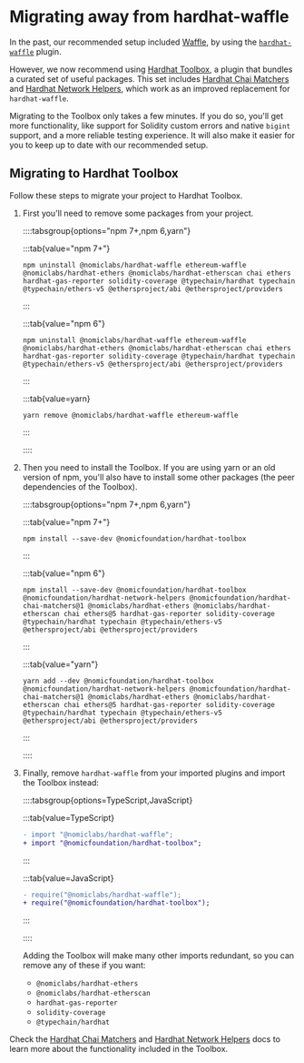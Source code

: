 # Migrating away from hardhat-waffle

In the past, our recommended setup included [Waffle], by using the [`hardhat-waffle`] plugin.

However, we now recommend using [Hardhat Toolbox], a plugin that bundles a curated set of useful packages. This set includes [Hardhat Chai Matchers] and [Hardhat Network Helpers], which work as an improved replacement for `hardhat-waffle`.

Migrating to the Toolbox only takes a few minutes. If you do so, you'll get more functionality, like support for Solidity custom errors and native `bigint` support, and a more reliable testing experience. It will also make it easier for you to keep up to date with our recommended setup.

## Migrating to Hardhat Toolbox

Follow these steps to migrate your project to Hardhat Toolbox.

1. First you'll need to remove some packages from your project.

   ::::tabsgroup{options="npm 7+,npm 6,yarn"}

   :::tab{value="npm 7+"}

   ```
   npm uninstall @nomiclabs/hardhat-waffle ethereum-waffle @nomiclabs/hardhat-ethers @nomiclabs/hardhat-etherscan chai ethers hardhat-gas-reporter solidity-coverage @typechain/hardhat typechain @typechain/ethers-v5 @ethersproject/abi @ethersproject/providers
   ```

   :::

   :::tab{value="npm 6"}

   ```
   npm uninstall @nomiclabs/hardhat-waffle ethereum-waffle @nomiclabs/hardhat-ethers @nomiclabs/hardhat-etherscan chai ethers hardhat-gas-reporter solidity-coverage @typechain/hardhat typechain @typechain/ethers-v5 @ethersproject/abi @ethersproject/providers
   ```

   :::

   :::tab{value=yarn}

   ```
   yarn remove @nomiclabs/hardhat-waffle ethereum-waffle
   ```

   :::

   ::::

2. Then you need to install the Toolbox. If you are using yarn or an old version of npm, you'll also have to install some other packages (the peer dependencies of the Toolbox).

   ::::tabsgroup{options="npm 7+,npm 6,yarn"}

   :::tab{value="npm 7+"}

   ```
   npm install --save-dev @nomicfoundation/hardhat-toolbox
   ```

   :::

   :::tab{value="npm 6"}

   ```
   npm install --save-dev @nomicfoundation/hardhat-toolbox @nomicfoundation/hardhat-network-helpers @nomicfoundation/hardhat-chai-matchers@1 @nomiclabs/hardhat-ethers @nomiclabs/hardhat-etherscan chai ethers@5 hardhat-gas-reporter solidity-coverage @typechain/hardhat typechain @typechain/ethers-v5 @ethersproject/abi @ethersproject/providers
   ```

   :::

   :::tab{value="yarn"}

   ```
   yarn add --dev @nomicfoundation/hardhat-toolbox @nomicfoundation/hardhat-network-helpers @nomicfoundation/hardhat-chai-matchers@1 @nomiclabs/hardhat-ethers @nomiclabs/hardhat-etherscan chai ethers@5 hardhat-gas-reporter solidity-coverage @typechain/hardhat typechain @typechain/ethers-v5 @ethersproject/abi @ethersproject/providers
   ```

   :::

   ::::

3. Finally, remove `hardhat-waffle` from your imported plugins and import the Toolbox instead:

   ::::tabsgroup{options=TypeScript,JavaScript}

   :::tab{value=TypeScript}

   ```diff
   - import "@nomiclabs/hardhat-waffle";
   + import "@nomicfoundation/hardhat-toolbox";
   ```

   :::

   :::tab{value=JavaScript}

   ```diff
   - require("@nomiclabs/hardhat-waffle");
   + require("@nomicfoundation/hardhat-toolbox");
   ```

   :::

   ::::

   Adding the Toolbox will make many other imports redundant, so you can remove any of these if you want:

   - `@nomiclabs/hardhat-ethers`
   - `@nomiclabs/hardhat-etherscan`
   - `hardhat-gas-reporter`
   - `solidity-coverage`
   - `@typechain/hardhat`

Check the [Hardhat Chai Matchers] and [Hardhat Network Helpers] docs to learn more about the functionality included in the Toolbox.

[waffle]: https://getwaffle.io
[`hardhat-waffle`]: ../../plugins/nomiclabs-hardhat-waffle
[hardhat chai matchers]: /hardhat-chai-matchers
[hardhat network helpers]: /hardhat-network-helpers
[hardhat toolbox]: /hardhat-runner/plugins/nomicfoundation-hardhat-toolbox
